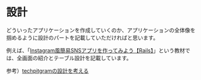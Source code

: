 # 設計
どういったアプリケーションを作成していくのか、アプリケーションの全体像を掴めるように設計のパートを記載していただければと思います。

例えば、「[Instagram風簡易SNSアプリを作ってみよう【Rails】](https://github.com/Techpit-Contents/techpitgram3)」という教材では、全画面の紹介とテーブル設計を記載しています。

参考）[techpitgramの設計を考える](https://github.com/Techpit-Contents/techpitgram3/blob/master/curriculum/0%E7%AB%A0%EF%BC%9A%E3%81%AF%E3%81%98%E3%82%81%E3%81%AB/0-6%20techpitgram%E3%81%AE%E8%A8%AD%E8%A8%88%E3%82%92%E8%80%83%E3%81%88%E3%82%8B.md)
